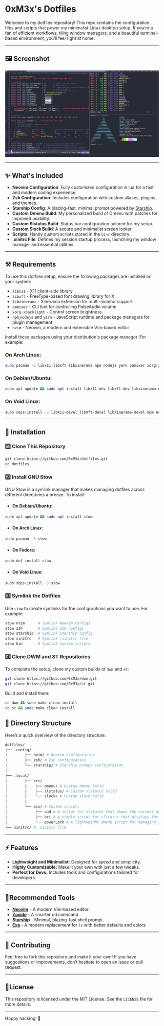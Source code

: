 #  0xM3x's Dotfiles
Welcome to my dotfiles repository! This repo contains the configuration files and scripts that power my minimalist Linux desktop setup. If you’re a fan of efficient workflows, tiling window managers, and a beautiful terminal-based environment, you’ll feel right at home.

---

## 🖼️ Screenshot  
![Setup Screenshot](setup_screenshot.png)  

---
## ✨  What's Included  
- **Neovim Configuration**: Fully customized configuration in lua for a fast and modern coding experience.  
- **Zsh Configuration**: Includes configuration with custom aliases, plugins, and themes.  
- **Starship Config**: A blazing-fast, minimal prompt powered by [Starship](https://starship.rs).  
- **Custom Dmenu Build**: My personalized build of Dmenu with patches for improved usability.  
- **Custom Slstatus Build**: Status bar configuration tailored for my setup.  
- **Custom Slock Build**: A secure and minimalist screen locker.  
- **Scripts**: Handy custom scripts stored in the `bin/` directory.  
- **.xinitrc File**: Defines my session startup process, launching my window manager and essential utilities.  

---
## ⚒️  Requirements  
To use this dotfiles setup, ensure the following packages are installed on your system:

  - `libx11` - X11 client-side library  
  - `libxft` - FreeType-based font drawing library for X  
  - `libxinerama` - Xinerama extension for multi-monitor support  
  - `pamixer` - CLI tool for controlling PulseAudio volume  
  - `xorg-xbacklight` - Control screen brightness  
  - `npm`,`nodejs` and `yarn` - JavaScript runtime and package managers for plugin management  
  - `nvim` - Neovim, a modern and extensible Vim-based editor  

Install these packages using your distribution's package manager. For example:
### On Arch Linux:
```bash
sudo pacman -S libx11 libxft libxinerama npm nodejs yarn pamixer xorg-xbacklight neovim
```
### On Debian/Ubuntu:
```bash
sudo apt update && sudo apt install libx11-dev libxft-dev libxinerama-dev npm nodejs yarn pamixer xbacklight neovim
```
### On Void Linux:
```bash
sudo xbps-install -S libX11-devel libXft-devel libXinerama-devel npm nodejs yarn pamixer xbacklight neovim
```
---
## 🚀 Installation
### 1️⃣ Clone This Repository
```bash
git clone https://github.com/0xM3x/dotfiles.git
cd dotfiles
```

### 2️⃣ Install GNU Stow
GNU Stow is a symlink manager that makes managing dotfiles across different directories a breeze.
To install:

 - #### **On Debian/Ubuntu:**
```bash
sudo apt update && sudo apt install stow
```
 - #### **On Arch Linux:**
 ```bash
 sudo pacman -S stow
```
- #### **On Fedora:**
```bash
sudo dnf install stow
```
- #### **On Void Linux:**
```bash
sudo xbps-install -S stow
```

### 3️⃣ Symlink the Dotfiles
Use `stow` to create symlinks for the configurations you want to use. For example:
```bash
stow nvim      # Symlink Neovim configs
stow zsh       # Symlink Zsh configs
stow starship  # Symlink Starship config
stow xinitrc   # Symlink .xinitrc file
stow bin       # Symlink custom scripts
```
### 4️⃣  Clone DWM and ST Repositories
To complete the setup, clone my custom builds of `dwm` and `st`:
```bash
git clone https://github.com/0xM3x/dwm.git
git clone https://github.com/0xM3x/st.git
```
Build and install them:
```bash
cd dwm && sudo make clean install
cd st && sudo make clean install
```

## 📂 Directory Structure  
Here’s a quick overview of the directory structure:
```bash
dotfiles/
├── .config/
|        ├── nvim/ # Neovim configuration 
|        ├── zsh/ # Zsh configuration 
|        └── starship/ # Starship prompt configuration 
|
├── .local/
|        ├── src/ 
|        |    ├── dmenu/ # Custom dmenu build 
|        |    ├── slstatus/ # Custom slstatus build 
|        |    └── slock/ # Custom slock build 
|        |
|        └── bin/ # Custom scripts 
|             ├── aud # A script for slstatus that shows the current audio volume as a percentage using pamixer.
|             ├── bri # A simple script for slstatus that displays the current screen brightness as a percentage.
|             └── powerLock # A lightweight dmenu script for managing system power operations. 
└── xinitrc/ # .xinitrc file
```
---
## ⚡ Features
- **Lightweight and Minimalist:** Designed for speed and simplicity.
- **Highly Customizable:** Make it your own with just a few tweaks.
- **Perfect for Devs:** Includes tools and configurations tailored for developers.

---
## 🧩Recommended Tools
- **[Neovim](https://neovim.io)** - A modern Vim-based editor.
- **[Zoxide](https://github.com/ajeetdsouza/zoxide)** - A smarter cd command.
- **[Starship](https://starship.rs)** - Minimal, blazing-fast shell prompt.
- **[Exa](https://the.exa.website)** - A modern replacement for `ls` with better defaults and colors.

---
## 🤝 Contributing
Feel free to fork this repository and make it your own! If you have suggestions or improvements, don’t hesitate to open an issue or pull request.

---
## 📜License
This repository is licensed under the MIT License. See the `LICENSE` file for more details.

---
Happy hacking! 🚀 
